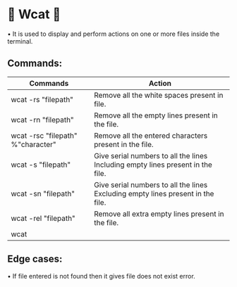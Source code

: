#   🎇  Wcat 🎇  
• It is used to display and perform actions on one or more files inside the terminal. 

## Commands:

|   Commands           |        Action                                                         |
| ----------------- | ------------------------------------------------------------------ |
| wcat -rs "filepath"| Remove all the white spaces present in file.|
| wcat -rn "filepath" | Remove all the empty lines present in the file.|
| wcat -rsc "filepath" %"character"| Remove all the entered characters present in the file.|
| wcat -s "filepath" | Give serial numbers to all the lines Including empty lines present in the file.|
| wcat  -sn "filepath" | Give serial numbers to all the lines Excluding empty lines present in the file.|
| wcat -rel "filepath" | Remove all extra empty lines present in the file.|
| wcat 

## Edge cases:

• If file entered is not found then it gives file does not exist error.
